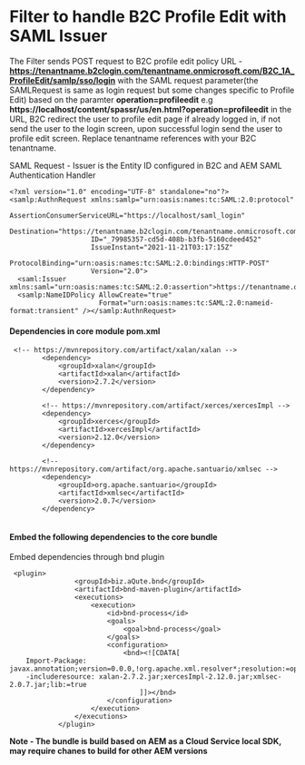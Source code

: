 # Filter to handle B2C Profile Edit with SAML Issuer

The Filter sends POST request to B2C profile edit policy URL - **https://tenantname.b2clogin.com/tenantname.onmicrosoft.com/B2C_1A_ProfileEdit/samlp/sso/login** with the SAML request parameter(the SAMLRequest is same as login request but some changes specific to Profile Edit) based on the paramter **operation=profileedit** e.g **https://localhost/content/spassr/us/en.html?operation=profileedit** in the URL, B2C redirect the user to profile edit page if already logged in, if not send the user to the login screen, upon successful login send the user to profile edit screen. Replace tenantname references with your B2C tenantname.

SAML Request - Issuer is the Entity ID configured in B2C and AEM SAML Authentication Handler

```
<?xml version="1.0" encoding="UTF-8" standalone="no"?>
<samlp:AuthnRequest xmlns:samlp="urn:oasis:names:tc:SAML:2.0:protocol"
                    AssertionConsumerServiceURL="https://localhost/saml_login"
                    Destination="https://tenantname.b2clogin.com/tenantname.onmicrosoft.com/B2C_1A_ProfileEdit/samlp/sso/login"
                    ID="_79985357-cd5d-408b-b3fb-5160cdeed452"
                    IssueInstant="2021-11-21T03:17:15Z"
                    ProtocolBinding="urn:oasis:names:tc:SAML:2.0:bindings:HTTP-POST"
                    Version="2.0">
  <saml:Issuer xmlns:saml="urn:oasis:names:tc:SAML:2.0:assertion">https://tenantname.onmicrosoft.com</saml:Issuer>
  <samlp:NameIDPolicy AllowCreate="true"
                      Format="urn:oasis:names:tc:SAML:2.0:nameid-format:transient" /></samlp:AuthnRequest>
```

#### Dependencies in core module pom.xml

```
 <!-- https://mvnrepository.com/artifact/xalan/xalan -->
		<dependency>
		    <groupId>xalan</groupId>
		    <artifactId>xalan</artifactId>
		    <version>2.7.2</version>
		</dependency>
		
		<!-- https://mvnrepository.com/artifact/xerces/xercesImpl -->
		<dependency>
		    <groupId>xerces</groupId>
		    <artifactId>xercesImpl</artifactId>
		    <version>2.12.0</version>
		</dependency>
		
		<!-- https://mvnrepository.com/artifact/org.apache.santuario/xmlsec -->
		<dependency>
		    <groupId>org.apache.santuario</groupId>
		    <artifactId>xmlsec</artifactId>
		    <version>2.0.7</version>
		</dependency>
		
```
#### Embed the following dependencies to the core bundle

Embed dependencies through bnd plugin

```
 <plugin>
                <groupId>biz.aQute.bnd</groupId>
                <artifactId>bnd-maven-plugin</artifactId>
                <executions>
                    <execution>
                        <id>bnd-process</id>
                        <goals>
                            <goal>bnd-process</goal>
                        </goals>
                        <configuration>
                            <bnd><![CDATA[
	Import-Package: javax.annotation;version=0.0.0,!org.apache.xml.resolver*;resolution:=optional;version=0.0.0,!org.apache.xml.serializer;resolution:=optional;version=0.0.0,!sun.io;resolution:=optional;version=0.0.0,*
	-includeresource: xalan-2.7.2.jar;xercesImpl-2.12.0.jar;xmlsec-2.0.7.jar;lib:=true
                                ]]></bnd>
                        </configuration>
                    </execution>
                </executions>
            </plugin>
```


**Note - The bundle is build based on AEM as a Cloud Service local SDK, may require chanes to build for other AEM versions**